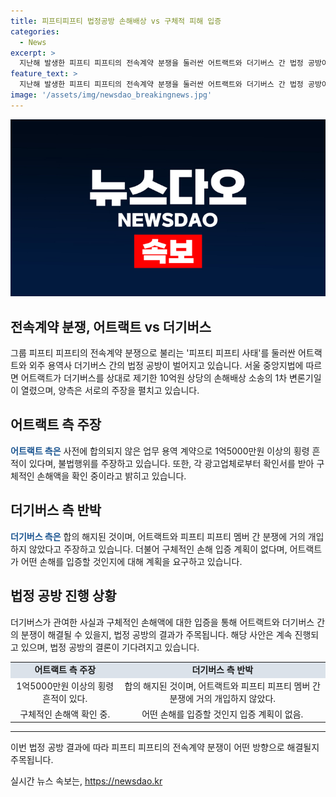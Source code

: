```yaml
---
title: 피프티피프티 법정공방 손해배상 vs 구체적 피해 입증
categories:
  - News
excerpt: >
  지난해 발생한 피프티 피프티의 전속계약 분쟁을 둘러싼 어트랙트와 더기버스 간 법정 공방이 전개 중이다. 어트랙트는 1억원 이상의 횡령과 불법행위를 주장하며 10억원 상당의 손해배상을 요구했고, 더기버스는 해당 주장을 반박하며 구체적인 손해 밝히기를 촉구했다. 이에 어트랙트 측은 광고업체로부터 확인서를 받아 손해액을 확인할 계획이라고 밝혔다.
feature_text: >
  지난해 발생한 피프티 피프티의 전속계약 분쟁을 둘러싼 어트랙트와 더기버스 간 법정 공방이 전개 중이다. 어트랙트는 1억원 이상의 횡령과 불법행위를 주장하며 10억원 상당의 손해배상을 요구했고, 더기버스는 해당 주장을 반박하며 구체적인 손해 밝히기를 촉구했다. 이에 어트랙트 측은 광고업체로부터 확인서를 받아 손해액을 확인할 계획이라고 밝혔다.
image: '/assets/img/newsdao_breakingnews.jpg'
---
```


<p><img src="/assets/img/newsdao_breakingnews.jpg" alt="bookingtag 속보" /></p>

<h2>전속계약 분쟁, 어트랙트 vs 더기버스</h2>

<p data-ke-size="size16">그룹 피프티 피프티의 전속계약 분쟁으로 불리는 '피프티 피프티 사태'를 둘러싼 어트랙트와 외주 용역사 더기버스 간의 법정 공방이 벌어지고 있습니다. 서울 중앙지법에 따르면 어트랙트가 더기버스를 상대로 제기한 10억원 상당의 손해배상 소송의 1차 변론기일이 열렸으며, 양측은 서로의 주장을 펼치고 있습니다.</p>

<h2>어트랙트 측 주장</h2>

<p data-ke-size="size16"><b><span style="color: #1a5490;">어트랙트 측은</span></b> 사전에 합의되지 않은 업무 용역 계약으로 1억5000만원 이상의 횡령 흔적이 있다며, 불법행위를 주장하고 있습니다. 또한, 각 광고업체로부터 확인서를 받아 구체적인 손해액을 확인 중이라고 밝히고 있습니다.</p>

<h2>더기버스 측 반박</h2>

<p data-ke-size="size16"><b><span style="color: #1a5490;">더기버스 측은</span></b> 합의 해지된 것이며, 어트랙트와 피프티 피프티 멤버 간 분쟁에 거의 개입하지 않았다고 주장하고 있습니다. 더불어 구체적인 손해 입증 계획이 없다며, 어트랙트가 어떤 손해를 입증할 것인지에 대해 계획을 요구하고 있습니다.</p>

<h2>법정 공방 진행 상황</h2>

<p data-ke-size="size16">더기버스가 관여한 사실과 구체적인 손해액에 대한 입증을 통해 어트랙트와 더기버스 간의 분쟁이 해결될 수 있을지, 법정 공방의 결과가 주목됩니다. 해당 사안은 계속 진행되고 있으며, 법정 공방의 결론이 기다려지고 있습니다.</p>

<table>
    <tbody>
        <tr>
            <td style="text-align: center; height: 17px;background-color:#21538527;"><b>어트랙트 측 주장</b></td>
            <td style="text-align: center; height: 17px;background-color:#21538527;"><b>더기버스 측 반박</b></td>
        </tr>
        <tr>
            <td style="text-align: center;">1억5000만원 이상의 횡령 흔적이 있다.</td>
            <td style="text-align: center;">합의 해지된 것이며, 어트랙트와 피프티 피프티 멤버 간 분쟁에 거의 개입하지 않았다.</td>
        </tr>
        <tr>
            <td style="text-align: center;">구체적인 손해액 확인 중.</td>
            <td style="text-align: center;">어떤 손해를 입증할 것인지 입증 계획이 없음.</td>
        </tr>
    </tbody>
</table>

<hr>

<p data-ke-size="size16">이번 법정 공방 결과에 따라 피프티 피프티의 전속계약 분쟁이 어떤 방향으로 해결될지 주목됩니다.</p>
실시간 뉴스 속보는, <a href="https://newsdao.kr" rel="dofollow">https://newsdao.kr</a>


